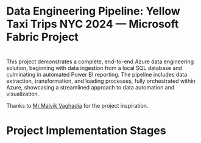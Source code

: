 # Data Engineering Pipeline: Yellow Taxi Trips NYC 2024 — Microsoft Fabric Project

# 

This project demonstrates a complete, end-to-end Azure data engineering solution, beginning with data ingestion from a local SQL database and culminating in automated Power BI reporting. The pipeline includes data extraction, transformation, and loading processes, fully orchestrated within Azure, showcasing a streamlined approach to data automation and visualization.

Thanks to [Mr.Malvik Vaghadia](udemy.com/course/microsoft-fabric-the-ultimate-guide) for the project inspiration.




# Project Implementation Stages 
